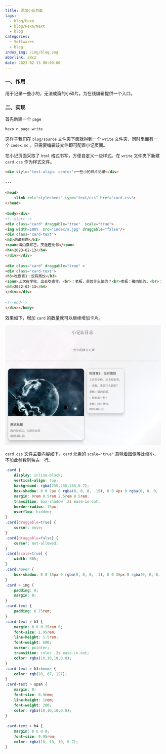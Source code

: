 ```yaml
---
title: 添加小记页面
tags:
  - blog/Hexo
  - blog/Hexo/Next
  - blog
categories:
  - Softwares
  - blog
index_img: /img/blog.png
abbrlink: a8c2
date: 2023-02-13 00:00:00
---
```


### 一、作用

用于记录一些小的，无法成篇的小碎片。为在线编辑提供一个入口。

### 二、实现

首先新建一个 `page` <!--more-->

```shell
hexo n page write
```

这样子我们在 `blog/source` 文件夹下面就得到一个 `write` 文件夹，同时里面有一个 `index.md` 。只需要编辑该文件即可配置小记页面。

在小记页面采取了 `html` 格式书写，方便自定义一些样式。在 `write` 文件夹下新建 `card.css` 作为样式文件。

```html
<div style="text-align: center">一些小的碎片记录</div>

---

<head>
    <link rel="stylesheet" type="text/css" href="card.css">
</head>

<body><div>
<!--start-->
<div class="card" draggable="true"  scale="true">
<img width=100%  src="index/a.jpg" draggable="false"/>
<div class="card-text">
<h3>测试标题</h3>
<span>海内存知己，天涯若比邻</span>
<h4>2023-02-13</h4>
</div></div>

<div class="card" draggable="true" >
<div class="card-text">
<h3>吃夜宵1：没有蒸饺</h3>
<span>上次在学校，出去吃夜宵。<br>：老板，蒸饺什么馅的？<br>老板：猪肉馅的。<br>：好的来一份！<br>老板：没有蒸饺。</span>
<h4>2022-02-13</h4>
</div></div>

<!--end-->
</div></body>
```

效果如下，增加 `card` 的数量就可以继续增加卡片。

![image-20230214214310073](../../../../image/addwrit/card.png)

`card.css` 文件主要内容如下，`card` 元素的  `scale="true"` 意味着图像等比缩小，不加此参数则独占一行。

```css
.card {
    display: inline-block;
    vertical-align: top;    
    background: rgba(255,255,255,0.7);
    box-shadow: 0 0 2px 0 rgba(0, 0, 0, .15), 0 0 4px 0 rgba(0, 0, 0, .2), 0 12px 12px 0 rgba(0, 0, 0, .15);
    margin: 0rem 0.5rem 2.5rem 0.5rem;
    transition: box-shadow .2s ease-in-out;
    border-radius: 15px;
    overflow: hidden;
}
.card[draggable=true] {
    cursor: move;
}
.card[draggable=false] {
    cursor: not-allowed;
}
.card[scale=true] {
    width: 50%;
}
.card:hover {
    box-shadow: 0 0 18px 0 rgba(0, 0, 0, .1), 0 0 36px 0 rgba(0, 0, 0, .15), 0 36px 36px 0 rgba(0, 0, 0, .2);
}
.card > img {
    padding: 0;
    margin: 0;
}
.card-text {
    padding: 0.75rem;
}
.card-text > h3 {
    margin: 0 0 0.25rem 0;
    font-size: 1.05rem;
    line-height: 1.5rem;
    font-weight: 600;
    cursor: pointer;
    transition: color .2s ease-in-out;
    color: rgba(10,10,10,0.8);
}
.card-text > h3:hover {
    color: rgb(28, 87, 127);
}
.card-text > span {
    margin: 0;
    font-size: 0.9rem;
    line-height: 1rem;
    font-weight: 200;
    color: rgba(10,10,10,0.8);
}

.card-text > h4 {
    margin: 0 0 0 0;
    font-size: 0.95rem;
    color: rgba(10, 10, 10, 0.7);
}
```

